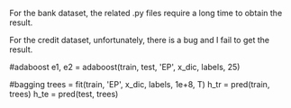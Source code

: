 For the bank dataset, the related .py files require a long time to obtain the result.

For the credit dataset, unfortunately, there is a bug and I fail to get the result.

#adaboost
e1, e2 = adaboost(train, test, 'EP', x_dic, labels, 25)

#bagging
    trees = fit(train, 'EP', x_dic, labels, 1e+8, T)
    h_tr = pred(train, trees)
    h_te = pred(test, trees)
